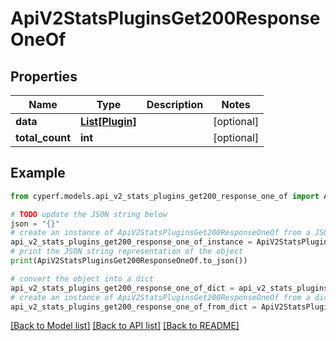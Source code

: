 # ApiV2StatsPluginsGet200ResponseOneOf


## Properties

Name | Type | Description | Notes
------------ | ------------- | ------------- | -------------
**data** | [**List[Plugin]**](Plugin.md) |  | [optional] 
**total_count** | **int** |  | [optional] 

## Example

```python
from cyperf.models.api_v2_stats_plugins_get200_response_one_of import ApiV2StatsPluginsGet200ResponseOneOf

# TODO update the JSON string below
json = "{}"
# create an instance of ApiV2StatsPluginsGet200ResponseOneOf from a JSON string
api_v2_stats_plugins_get200_response_one_of_instance = ApiV2StatsPluginsGet200ResponseOneOf.from_json(json)
# print the JSON string representation of the object
print(ApiV2StatsPluginsGet200ResponseOneOf.to_json())

# convert the object into a dict
api_v2_stats_plugins_get200_response_one_of_dict = api_v2_stats_plugins_get200_response_one_of_instance.to_dict()
# create an instance of ApiV2StatsPluginsGet200ResponseOneOf from a dict
api_v2_stats_plugins_get200_response_one_of_from_dict = ApiV2StatsPluginsGet200ResponseOneOf.from_dict(api_v2_stats_plugins_get200_response_one_of_dict)
```
[[Back to Model list]](../README.md#documentation-for-models) [[Back to API list]](../README.md#documentation-for-api-endpoints) [[Back to README]](../README.md)


